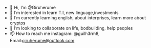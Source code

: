 - 👋 Hi, I’m @Giruherume
- 👀 I’m interested in learn T.I, new linguage,investments 
- 🌱 I’m currently learning english, about interprises, learn more about cryptos
- 💞️ I’m looking to collaborate on life, bodbuilding, help peoples
- 📫 How to reach me instagram: @guilh3rm8, Email:giruherume@outlook.com

<!---
Giruherume/Giruherume is a ✨ special ✨ repository because its `README.md` (this file) appears on your GitHub profile.
You can click the Preview link to take a look at your changes.
--->
